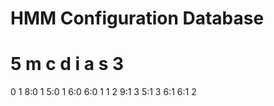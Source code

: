 HMM Configuration Database
==========================

#	5	m	c	d	i	a	s	3
0	1	8:0	1	5:0	1	6:0	6:0	1
1	2	9:1	3	5:1	3	6:1	6:1	2
